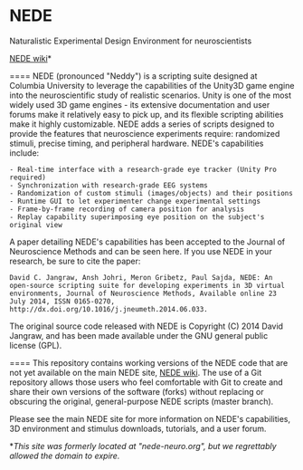 NEDE
====

Naturalistic Experimental Design Environment for neuroscientists

[NEDE wiki](https://sites.google.com/site/nedewiki/)*

====
NEDE (pronounced "Neddy") is a scripting suite designed at Columbia University to leverage the capabilities of the Unity3D game engine into the neuroscientific study of realistic scenarios. Unity is one of the most widely used 3D game engines - its extensive documentation and user forums make it relatively easy to pick up, and its flexible scripting abilities make it highly customizable. NEDE adds a series of scripts designed to provide the features that neuroscience experiments require: randomized stimuli, precise timing, and peripheral hardware. NEDE's capabilities include:

    - Real-time interface with a research-grade eye tracker (Unity Pro required)
    - Synchronization with research-grade EEG systems
    - Randomization of custom stimuli (images/objects) and their positions
    - Runtime GUI to let experimenter change experimental settings
    - Frame-by-frame recording of camera position for analysis
    - Replay capability superimposing eye position on the subject's original view

A paper detailing NEDE's capabilities has been accepted to the Journal of Neuroscience Methods and can be seen here. If you use NEDE in your research, be sure to cite the paper:

    David C. Jangraw, Ansh Johri, Meron Gribetz, Paul Sajda, NEDE: An open-source scripting suite for developing experiments in 3D virtual environments, Journal of Neuroscience Methods, Available online 23 July 2014, ISSN 0165-0270, http://dx.doi.org/10.1016/j.jneumeth.2014.06.033.

The original source code released with NEDE is Copyright (C) 2014 David Jangraw, and has been made available under the GNU general public license (GPL).

====
This repository contains working versions of the NEDE code that are not yet available on the main NEDE site, [NEDE wiki](https://sites.google.com/site/nedewiki/). The use of a Git repository allows those users who feel comfortable with Git to create and share their own versions of the software (forks) without replacing or obscuring the original, general-purpose NEDE scripts (master branch).

Please see the main NEDE site for more information on NEDE's capabilities, 3D environment and stimulus downloads, tutorials, and a user forum.


 **This site was formerly located at "nede-neuro.org", but we regrettably allowed the domain to expire.*
